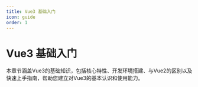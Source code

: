 ```yaml
---
title: Vue3 基础入门
icon: guide
order: 1
---
```


# Vue3 基础入门

本章节涵盖Vue3的基础知识，包括核心特性、开发环境搭建、与Vue2的区别以及快速上手指南，帮助您建立对Vue3的基本认识和使用能力。
